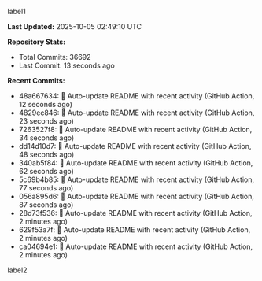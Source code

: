 
label1 
<!-- ACTIVITY_START -->
**Last Updated:** 2025-10-05 02:49:10 UTC

**Repository Stats:**
- Total Commits: 36692
- Last Commit: 13 seconds ago

**Recent Commits:**
- 48a667634: 🤖 Auto-update README with recent activity (GitHub Action, 12 seconds ago)
- 4829ec846: 🤖 Auto-update README with recent activity (GitHub Action, 23 seconds ago)
- 7263527f8: 🤖 Auto-update README with recent activity (GitHub Action, 34 seconds ago)
- dd14d10d7: 🤖 Auto-update README with recent activity (GitHub Action, 48 seconds ago)
- 340ab5f84: 🤖 Auto-update README with recent activity (GitHub Action, 62 seconds ago)
- 5c69b4b85: 🤖 Auto-update README with recent activity (GitHub Action, 77 seconds ago)
- 056a895d6: 🤖 Auto-update README with recent activity (GitHub Action, 87 seconds ago)
- 28d73f536: 🤖 Auto-update README with recent activity (GitHub Action, 2 minutes ago)
- 629f53a7f: 🤖 Auto-update README with recent activity (GitHub Action, 2 minutes ago)
- ca04694e1: 🤖 Auto-update README with recent activity (GitHub Action, 2 minutes ago)
<!-- ACTIVITY_END -->

label2
